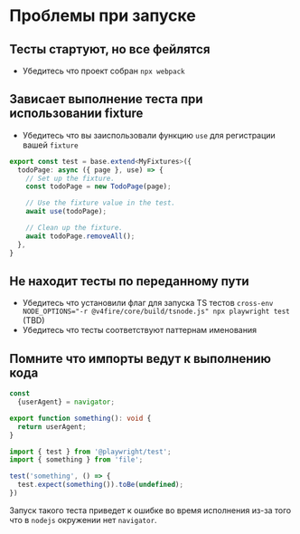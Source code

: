 # Проблемы при запуске

## Тесты стартуют, но все фейлятся

- Убедитесь что проект собран `npx webpack`

## Зависает выполнение теста при использовании fixture

- Убедитесь что вы заиспользовали функцию `use` для регистрации вашей `fixture`

```typescript
export const test = base.extend<MyFixtures>({
  todoPage: async ({ page }, use) => {
    // Set up the fixture.
    const todoPage = new TodoPage(page);

    // Use the fixture value in the test.
    await use(todoPage);

    // Clean up the fixture.
    await todoPage.removeAll();
  },
}
```

## Не находит тесты по переданному пути

- Убедитесь что установили флаг для запуска TS тестов `cross-env NODE_OPTIONS="-r @v4fire/core/build/tsnode.js" npx playwright test` (TBD)
- Убедитесь что тесты соответствуют паттернам именования

## Помните что импорты ведут к выполнению кода

```typescript
const
  {userAgent} = navigator;

export function something(): void {
  return userAgent;
}
```

```typescript
import { test } from '@playwright/test';
import { something } from 'file';

test('something', () => {
  test.expect(something()).toBe(undefined);
})
```

Запуск такого теста приведет к ошибке во время исполнения из-за того что в `nodejs` окружении нет `navigator`.

